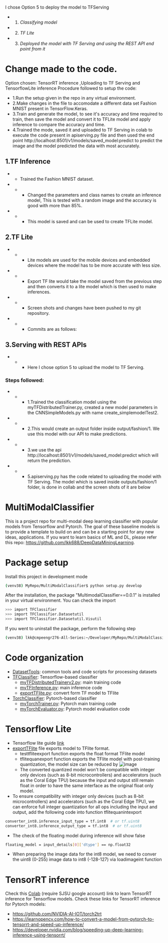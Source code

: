 
I chose Option 5 to deploy the model to TFServing
- 1. *Classifying model*
- 2. *TF Lite* 
- 3. *Deployed the model with TF Serving and using the REST API end point from it*
# Change made to the code.
Option chosen: TensorRT inference ,Uploading to TF Serving and TensorflowLite inference
Procedure followed to setup the code:
- 1.Run the setup given in the repo in any virtual environment.
- 2.Make changes in the file to accomodate a different data set Fashion MNIST present in TensorFlow.Keras.
- 3.Train and generate the model, to see it's accuracy and time required to train, then save the model and convert it to TFLite model and apply inference to compare the accuracy and time.
- 4.Trained the mode, saved it and uploaded to TF Serving in  colab to execute the code present in apiserving.py file and then used the end point http://localhost:8501/v1/models/saved_model:predict to predict the image and the model predicted the data with most accurately.

## 1.TF Inference
- - Trained the Fashion MNIST dataset.
- - - Changed the parameters and class names to create an inference model, This is tested with a random image and the accuracy is good with more than 85%.
- - - This model is saved and can be used to create TFLite model.

## 2.TF Lite 
- - - Lite models are used for the mobile devices and embedded devices where the model has to be more accurate with less size.
- - - Export TF lite would take the model saved from the previous step and then converts it to a lite model which is then used to make inferences.



- - - Screen shots and changes have been pushed to my git repository.
- - - Commits are as follows:


## 3.Serving with REST APIs
- - - Here I chose option 5 to upload the model to TF Serving.
### Steps followed:
- - - 1.Trained the classification model using the myTFDistributedTrainer.py, created a new model parameters in the CNNSimpleModels.py with name create_simplemodelTest2.
- - - 2.This would create an output folder inside output/fashion/1. We use this model with our API to make predictions.
- - - 3.we use the api http://localhost:8501/v1/models/saved_model:predict which will return the prediction.
- - - 5.apiserving.py has the code related to uploading the model with TF Serving. The model which is saved inside outputs/fashion/1 folder, is done in collab and the screen shots of it are below



# MultiModalClassifier
This is a project repo for multi-modal deep learning classifier with popular models from Tensorflow and Pytorch. The goal of these baseline models is to provide a template to build on and can be a starting point for any new ideas, applications. If you want to learn basics of ML and DL, please refer this repo: https://github.com/lkk688/DeepDataMiningLearning.

# Package setup
Install this project in development mode
```bash
(venv38) MyRepo/MultiModalClassifier$ python setup.py develop
```
After the installation, the package "MultimodalClassifier==0.0.1" is installed in your virtual environment. You can check the import
```bash
>>> import TFClassifier
>>> import TFClassifier.Datasetutil
>>> import TFClassifier.Datasetutil.Visutil
```

If you went to uninstall the package, perform the following step
```bash
(venv38) lkk@cmpeengr276-All-Series:~/Developer/MyRepo/MultiModalClassifier$ python setup.py develop --uninstall
```

# Code organization
* [DatasetTools](./DatasetTools): common tools and code scripts for processing datasets
* [TFClassifier](./TFClassifier): Tensorflow-based classifier
  * [myTFDistributedTrainerv2.py](./TFClassifier/myTFDistributedTrainerv2.py): main training code
  * [myTFInference.py](./TFClassifier/myTFInference.py): main inference code
  * [exportTFlite.py](./TFClassifier/exportTFlite.py): convert form TF model to TFlite
* [TorchClassifier](./TorchClassifier): Pytorch-based classifier
  * [myTorchTrainer.py](./TorchClassifier/myTorchTrainer.py): Pytorch main training code
  * [myTorchEvaluator.py](./TorchClassifier/myTorchEvaluator.py): Pytorch model evaluation code 

# Tensorflow Lite
* Tensorflow lite guide [link](https://www.tensorflow.org/lite/guide)
* [exportTFlite](\TFClassifier\exportTFlite.py) file exports model to TFlite format.
  * testtfliteexport function exports the float format TFlite model
  * tflitequanexport function exports the TFlite model with post-training quantization, the model size can be reduced by
![image](https://user-images.githubusercontent.com/6676586/126202680-e2e53942-7951-418c-a461-99fd88d2c33e.png)
  * The converted quantized model won't be compatible with integer only devices (such as 8-bit microcontrollers) and accelerators (such as the Coral Edge TPU) because the input and output still remain float in order to have the same interface as the original float only model.
* To ensure compatibility with integer only devices (such as 8-bit microcontrollers) and accelerators (such as the Coral Edge TPU), we can enforce full integer quantization for all ops including the input and output, add the following code into function tflitequanintexport
```bash
converter_int8.inference_input_type = tf.int8  # or tf.uint8
converter_int8.inference_output_type = tf.int8  # or tf.uint8
```
  * The check of the floating model during inference will show false
```bash
floating_model = input_details[0]['dtype'] == np.float32
```
  * When preparing the image data for the int8 model, we need to conver the uint8 (0-255) image data to int8 (-128-127) via loadimageint function
  
# TensorRT inference
Check this [Colab](https://colab.research.google.com/drive/1aCbuLCWEuEpTVFDxA20xKPFW75FiZgK-?usp=sharing) (require SJSU google account) link to learn TensorRT inference for Tensorflow models.
Check these links for TensorRT inference for Pytorch models: 
* https://github.com/NVIDIA-AI-IOT/torch2trt
* https://learnopencv.com/how-to-convert-a-model-from-pytorch-to-tensorrt-and-speed-up-inference/
* https://developer.nvidia.com/blog/speeding-up-deep-learning-inference-using-tensorrt/
